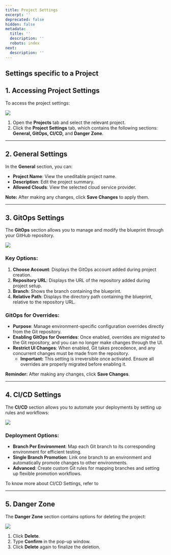 ```yaml
---
title: Project Settings
excerpt: ''
deprecated: false
hidden: false
metadata:
  title: ''
  description: ''
  robots: index
next:
  description: ''
---
```

## Settings specific to a Project

## **1. Accessing Project Settings**

To access the project settings:  

<Image align="center" className="border" border={true} src="https://files.readme.io/781f8ebc0f7a44484e4a061eb48dc6aff859cf8e687537f24dd01b027bf61217-image.png" />

1. Open the **Projects** tab and select the relevant project.  
2. Click the **Project Settings** tab, which contains the following sections: **General, GitOps, CI/CD,** and **Danger Zone**.

***

## **2. General Settings**

In the **General** section, you can:  

* **Project Name**: View the uneditable project name.  
* **Description**: Edit the project summary.  
* **Allowed Clouds**: View the selected cloud service provider.  

**Note:** After making any changes, click **Save Changes** to apply them.

***

## **3. GitOps Settings**

The **GitOps** section allows you to manage and modify the blueprint through your GitHub repository.  

<Image align="center" className="border" border={true} src="https://files.readme.io/b5a3cbb34fe22c215d960861ee745615d5c2704c29d5f54a8f617bc71ec787d0-image.png" />

### **Key Options:**

1. **Choose Account**: Displays the GitOps account added during project creation. 
2. **Repository URL**: Displays the URL of the repository added during project setup. 
3. **Branch**: Shows the branch containing the blueprint. 
4. **Relative Path**: Displays the directory path containing the blueprint, relative to the repository URL. 

### **GitOps for Overrides:**

* **Purpose**: Manage environment-specific configuration overrides directly from the Git repository.  
* **Enabling GitOps for Overrides**: Once enabled, overrides are migrated to the Git repository, and you can no longer make changes through the UI.  
* **Restrict UI Changes**: When enabled, Git takes precedence, and any concurrent changes must be made from the repository. 
  * **Important:** This setting is irreversible once activated. Ensure all overrides are properly migrated before enabling it.

**Reminder:** After making any changes, click **Save Changes**.

***

## **4. CI/CD Settings**

The **CI/CD** section allows you to automate your deployments by setting up rules and workflows:  

<Image align="center" className="border" border={true} src="https://files.readme.io/dab0b5d5838077c5c7a63787289ba9418a8b6fe8ec043ad3cb378daeb54148e8-image.png" />

### **Deployment Options:**

* **Branch Per Environment**: Map each Git branch to its corresponding environment for efficient testing.  
* **Single Branch Promotion**: Link one branch to an environment and automatically promote changes to other environments.  
* **Advanced**: Create custom Git rules for mapping branches and setting up flexible promotion workflows.

To know more about CI/CD Settings, refer to 

***

## **5. Danger Zone**

The **Danger Zone** section contains options for deleting the project:  

<Image align="center" className="border" border={true} src="https://files.readme.io/66359127e5d1de00933df045824de46709e864fe0a3e00aad4db0230e5e5f451-image.png" />

1. Click **Delete**. 
2. Type **Confirm** in the pop-up window.  
3. Click **Delete** again to finalize the deletion.
